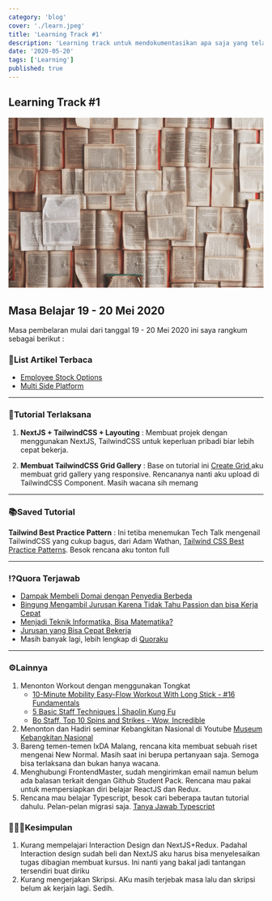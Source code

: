 ```yaml
---
category: 'blog'
cover: './learn.jpeg'
title: 'Learning Track #1'
description: 'Learning track untuk mendokumentasikan apa saja yang telah aku lakukan dan melakukan review. Laksanakan setiap 2 hari sekali'
date: '2020-05-20'
tags: ['Learning']
published: true
---
```




## Learning Track #1

![Learning](./learn.jpeg)

## Masa Belajar 19 - 20 Mei 2020
Masa pembelaran mulai dari tanggal 19 - 20 Mei 2020 ini saya rangkum sebagai berikut :

### 🧾List Artikel Terbaca
- [Employee Stock Options](https://leonardo.situmorang.net/2020/04/01/employee-stock-options-plan-esop/#more-1701)
- [Multi Side Platform](https://leonardo.situmorang.net/2019/12/28/multi-sided-platform/#more-1658) 

---

### 📖Tutorial Terlaksana

1. **NextJS + TailwindCSS + Layouting** : Membuat projek dengan menggunakan NextJS, TailwindCSS untuk keperluan pribadi biar lebih cepat bekerja.

2. **Membuat TailwindCSS Grid Gallery** : Base on tutorial ini [Create Grid ](https://www.youtube.com/watch?v=dMVttnBtQCM&t=1s) aku membuat grid gallery yang responsive. Rencananya nanti aku upload di TailwindCSS Component. Masih wacana sih memang

---

### 📚Saved Tutorial

**Tailwind Best Practice Pattern** : Ini tetiba menemukan Tech Talk mengenail TailwindCSS yang cukup bagus, dari Adam Wathan, [Tailwind CSS Best Practice Patterns](https://www.youtube.com/watch?v=J_7_mnFSLDg&t=1029s). Besok rencana aku tonton full

---

### ⁉️Quora Terjawab 
- [Dampak Membeli Domai dengan Penyedia Berbeda](https://id.quora.com/Apa-akan-ada-dampak-jika-saya-beli-domain-di-penyedia-yang-berbeda-dengan-penyedia-hosting-saya)
- [Bingung Mengambil Jurusan Karena Tidak Tahu Passion dan bisa Kerja Cepat ](https://id.quora.com/Saya-akan-naik-kelas-3-SMA-tapi-saya-bingung-ingin-mengambil-kuliah-jurusan-apa-saya-tidak-tau-dengan-cita-cita-saya-yang-saya-ingin-adalah-segera-mendapatkan-uang-dan-membahagiakan-orang-tua-saya-apakah-kakak-kakak)
- [Menjadi Teknik Informatika, Bisa Matematika?](https://id.quora.com/Apakah-jika-kita-mau-kuliah-di-jurusan-teknik-informatika-harus-sangat-pintar-matematika/answer/Naufaldi-Rafif-Satriya)
- [Jurusan yang Bisa Cepat Bekerja](https://id.quora.com/Saya-akan-naik-kelas-3-SMA-tapi-saya-bingung-ingin-mengambil-kuliah-jurusan-apa-saya-tidak-tau-dengan-cita-cita-saya-yang-saya-ingin-adalah-segera-mendapatkan-uang-dan-membahagiakan-orang-tua-saya-apakah-kakak-kakak/answer/Naufaldi-Rafif-Satriya)
- Masih banyak lagi, lebih lengkap di [Quoraku](https://id.quora.com/profile/Naufaldi-Rafif-Satriya)

---

### ⚙️Lainnya
1. Menonton Workout dengan menggunakan Tongkat
    - [10-Minute Mobility Easy-Flow Workout With Long Stick - #16 Fundamentals](https://www.youtube.com/watch?v=b3NqWMTffUU)
    - [5 Basic Staff Techniques | Shaolin Kung Fu](https://www.youtube.com/watch?v=3gr56Cl8BIo)
    - [Bo Staff, Top 10 Spins and Strikes - Wow, Incredible](https://www.youtube.com/watch?v=ENqMy1BU2-Y&t=93s)
2. Menonton dan Hadiri seminar Kebangkitan Nasional di Youtube [Museum Kebangkitan Nasional](https://www.youtube.com/channel/UCNJLNsJctoNj8dp_eke8wWw) 
3. Bareng temen-temen IxDA Malang, rencana kita membuat sebuah riset mengenai New Normal. Masih saat ini berupa pertanyaan saja. Semoga bisa terlaksana dan bukan hanya wacana.
4. Menghubungi FrontendMaster, sudah mengirimkan email namun belum ada balasan terkait dengan Github Student Pack. Rencana mau pakai untuk mempersiapkan diri belajar ReactJS dan Redux.
5. Rencana mau belajar Typescript, besok cari beberapa tautan tutorial dahulu. Pelan-pelan migrasi saja. [Tanya Jawab Typescript](https://twitter.com/F2aldi/status/1263079073644818433)

### 👨🏼‍💻Kesimpulan
1. Kurang mempelajari Interaction Design dan NextJS+Redux. Padahal Interaction design sudah beli dan NextJS aku harus bisa menyelesaikan tugas dibagian membuat kursus. Ini nanti yang bakal jadi tantangan tersendiri buat diriku
2. Kurang mengerjakan Skripsi. AKu masih terjebak masa lalu dan skripsi belum ak kerjain lagi. Sedih.